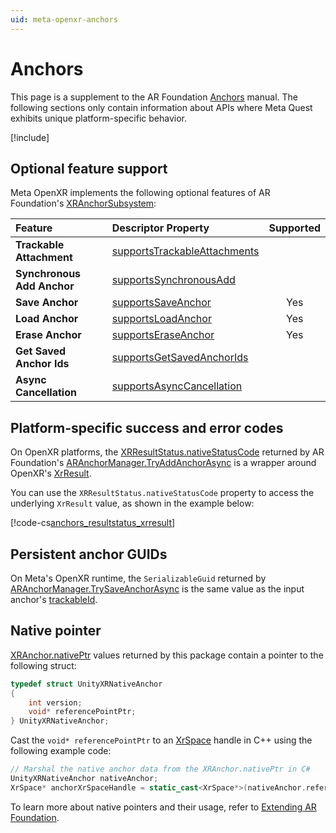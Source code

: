```yaml
---
uid: meta-openxr-anchors
---
```

# Anchors

This page is a supplement to the AR Foundation [Anchors](xref:arfoundation-anchors) manual. The following sections only contain information about APIs where Meta Quest exhibits unique platform-specific behavior.

[!include[](../snippets/arf-docs-tip.md)]

## Optional feature support

Meta OpenXR implements the following optional features of AR Foundation's [XRAnchorSubsystem](xref:UnityEngine.XR.ARSubsystems.XRAnchorSubsystem):

| Feature | Descriptor Property | Supported |
| :------ | :--------------- | :--------: |
| **Trackable Attachment** | [supportsTrackableAttachments](xref:UnityEngine.XR.ARSubsystems.XRAnchorSubsystemDescriptor.supportsTrackableAttachments) | |
| **Synchronous Add Anchor** | [supportsSynchronousAdd](xref:UnityEngine.XR.ARSubsystems.XRAnchorSubsystemDescriptor.supportsSynchronousAdd) | |
| **Save Anchor** | [supportsSaveAnchor](xref:UnityEngine.XR.ARSubsystems.XRAnchorSubsystemDescriptor.supportsSaveAnchor) | Yes |
| **Load Anchor** | [supportsLoadAnchor](xref:UnityEngine.XR.ARSubsystems.XRAnchorSubsystemDescriptor.supportsLoadAnchor) | Yes |
| **Erase Anchor** | [supportsEraseAnchor](xref:UnityEngine.XR.ARSubsystems.XRAnchorSubsystemDescriptor.supportsEraseAnchor) | Yes |
| **Get Saved Anchor Ids** | [supportsGetSavedAnchorIds](xref:UnityEngine.XR.ARSubsystems.XRAnchorSubsystemDescriptor.supportsGetSavedAnchorIds) | |
| **Async Cancellation** | [supportsAsyncCancellation](xref:UnityEngine.XR.ARSubsystems.XRAnchorSubsystemDescriptor.supportsAsyncCancellation) | |

## Platform-specific success and error codes

On OpenXR platforms, the [XRResultStatus.nativeStatusCode](xref:UnityEngine.XR.ARSubsystems.XRResultStatus.nativeStatusCode) returned by AR Foundation's [ARAnchorManager.TryAddAnchorAsync](xref:UnityEngine.XR.ARFoundation.ARAnchorManager.TryAddAnchorAsync(UnityEngine.Pose)) is a wrapper around OpenXR's [XrResult](xref:UnityEngine.XR.OpenXR.NativeTypes.XrResult).

You can use the `XRResultStatus.nativeStatusCode` property to access the underlying `XrResult` value, as shown in the example below:

[!code-cs[anchors_resultstatus_xrresult](../../Tests/Runtime/CodeSamples/AnchorsSamples.cs#anchors_resultstatus_xrresult)]

## Persistent anchor GUIDs

On Meta's OpenXR runtime, the `SerializableGuid` returned by [ARAnchorManager.TrySaveAnchorAsync](xref:UnityEngine.XR.ARFoundation.ARAnchorManager.TrySaveAnchorAsync) is the same value as the input anchor's [trackableId](xref:UnityEngine.XR.ARSubsystems.ITrackable.trackableId).

## Native pointer

[XRAnchor.nativePtr](xref:UnityEngine.XR.ARSubsystems.XRAnchor.nativePtr) values returned by this package contain a pointer to the following struct:

```c
typedef struct UnityXRNativeAnchor
{
    int version;
    void* referencePointPtr;
} UnityXRNativeAnchor;
```

Cast the `void* referencePointPtr` to an [XrSpace](https://registry.khronos.org/OpenXR/specs/1.0/html/xrspec.html#spaces) handle in C++ using the following example code:

```cpp
// Marshal the native anchor data from the XRAnchor.nativePtr in C#
UnityXRNativeAnchor nativeAnchor;
XrSpace* anchorXrSpaceHandle = static_cast<XrSpace*>(nativeAnchor.referencePointPtr);
```

To learn more about native pointers and their usage, refer to [Extending AR Foundation](https://docs.unity3d.com/Packages/com.unity.xr.arfoundation@6.0/manual/architecture/extensions.html).
